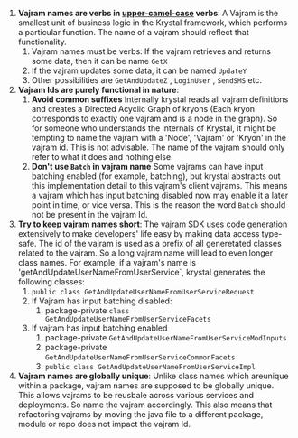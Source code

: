 1. **Vajram names are verbs in [upper-camel-case](https://en.wikipedia.org/wiki/Camel_case) verbs**: A Vajram is the smallest unit of business logic in the Krystal framework, which performs a particular function. The name of a vajram should reflect that functionality.
    1. Vajram names must be verbs: If the vajram retrieves and returns some data, then it can be name `GetX`
    2. If the vajram updates some data, it can be named `UpdateY`
    3. Other possibilities are `GetAndUpdateZ` , `LoginUser` , `SendSMS` etc.
2. **Vajram Ids are purely functional in nature**:
    1. **Avoid common suffixes** Internally krystal reads all vajram definitions and creates a Directed Acyclic Graph of kryons (Each kryon corresponds to exactly one vajram and is a node in the graph). So for someone who understands the internals of Krystal, it might be tempting to name the vajram with a 'Node', 'Vajram' or 'Kryon' in the vajram id. This is not advisable. The name of the vajram should only refer to what it does and nothing else.
    2. **Don't use `Batch` in vajram name** Some vajrams can have input batching enabled (for example, batching), but krystal abstracts out this implementation detail to this vajram's client vajrams. This means a vajram which has input batching disabled now may enable it a later point in time, or vice versa. This is the reason the word `Batch` should not be present in the vajram Id.
3. **Try to keep vajram names short**: The vajram SDK uses code generation extensively to make developers' life easy by making data access type-safe. The id of the vajram is used as a prefix of all generetated classes related to the vajram. So a long vajram name will lead to even longer class names. For example, if a vajram's name is 'getAndUpdateUserNameFromUserService`, krystal generates the following classes:
    1. `public class GetAndUpdateUserNameFromUserServiceRequest`
    2. If Vajram has input batching disabled:
        1. package-private `class GetAndUpdateUserNameFromUserServiceFacets`
    3. If vajram has input batching enabled
        1. package-private `GetAndUpdateUserNameFromUserServiceModInputs`
        2. package-private `GetAndUpdateUserNameFromUserServiceCommonFacets`
        3. `public class GetAndUpdateUserNameFromUserServiceImpl`
4. **Vajram names are globally unique**: Unlike class names which areunique within a package, vajram names are supposed to be globally unique. This allows vajrams to be reusbale across various services and deployments. So name the vajram accordingly. This also means that refactoring vajrams by moving the java file to a different package, module or repo does not impact the vajram Id.